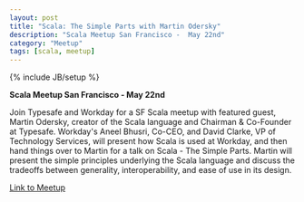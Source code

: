 ```yaml
---
layout: post
title: "Scala: The Simple Parts with Martin Odersky"
description: "Scala Meetup San Francisco -  May 22nd"
category: "Meetup"
tags: [scala, meetup]
---
```

{% include JB/setup %}

**Scala Meetup San Francisco - May 22nd** 

Join Typesafe and Workday for a SF Scala meetup with featured guest, Martin Odersky, creator of the Scala language and Chairman & Co-Founder at Typesafe. Workday's Aneel Bhusri, Co-CEO, and David Clarke, VP of Technology Services, will present how Scala is used at Workday, and then hand things over to Martin for a talk on Scala - The Simple Parts. Martin will present the simple principles underlying the Scala language and discuss the tradeoffs between generality, interoperability, and ease of use in its design.

[Link to Meetup](http://www.meetup.com/SF-Scala/events/181512992/)
